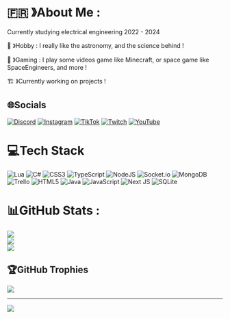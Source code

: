 # 🇫🇷 》About Me :
Currently studying electrical engineering 2022 - 2024

🚀 》Hobby : 
I really like the astronomy, and the science behind !

👾 》Gaming : 
I play some videos game like Minecraft, or space game like SpaceEngineers, and more !

🏗️ 》Currently working on projects !

## 🌐Socials
[![Discord](https://img.shields.io/badge/Discord-%237289DA.svg?logo=discord&logoColor=white)](htttps://discord.gg/https://discord.gg/rgs3F7RZb5) [![Instagram](https://img.shields.io/badge/Instagram-%23E4405F.svg?logo=Instagram&logoColor=white)](https://instagram.com/Dragorzor) [![TikTok](https://img.shields.io/badge/TikTok-%23000000.svg?logo=TikTok&logoColor=white)](https://tiktok.com/@Dragorzor) [![Twitch](https://img.shields.io/badge/Twitch-%239146FF.svg?logo=Twitch&logoColor=white)](https://twitch.tv/Dragorzor) [![YouTube](https://img.shields.io/badge/YouTube-%23FF0000.svg?logo=YouTube&logoColor=white)](https://youtube.com/c/UCT7zTjv_bsUvXRVzbo7LoAQ) 

# 💻Tech Stack
![Lua](https://img.shields.io/badge/lua-%232C2D72.svg?style=for-the-badge&logo=lua&logoColor=white) ![C#](https://img.shields.io/badge/c%23-%23239120.svg?style=for-the-badge&logo=c-sharp&logoColor=white) ![CSS3](https://img.shields.io/badge/css3-%231572B6.svg?style=for-the-badge&logo=css3&logoColor=white) ![TypeScript](https://img.shields.io/badge/typescript-%23007ACC.svg?style=for-the-badge&logo=typescript&logoColor=white) ![NodeJS](https://img.shields.io/badge/node.js-6DA55F?style=for-the-badge&logo=node.js&logoColor=white) ![Socket.io](https://img.shields.io/badge/Socket.io-black?style=for-the-badge&logo=socket.io&badgeColor=010101) ![MongoDB](https://img.shields.io/badge/MongoDB-%234ea94b.svg?style=for-the-badge&logo=mongodb&logoColor=white) ![Trello](https://img.shields.io/badge/Trello-%23026AA7.svg?style=for-the-badge&logo=Trello&logoColor=white) ![HTML5](https://img.shields.io/badge/html5-%23E34F26.svg?style=for-the-badge&logo=html5&logoColor=white) ![Java](https://img.shields.io/badge/java-%23ED8B00.svg?style=for-the-badge&logo=java&logoColor=white) ![JavaScript](https://img.shields.io/badge/javascript-%23323330.svg?style=for-the-badge&logo=javascript&logoColor=%23F7DF1E) ![Next JS](https://img.shields.io/badge/Next-black?style=for-the-badge&logo=next.js&logoColor=white) ![SQLite](https://img.shields.io/badge/sqlite-%2307405e.svg?style=for-the-badge&logo=sqlite&logoColor=white)
# 📊GitHub Stats :
![](https://github-readme-stats.vercel.app/api?username=Dragorzor&theme=react&hide_border=true&include_all_commits=false&count_private=true)<br/>
![](https://github-readme-streak-stats.herokuapp.com/?user=Dragorzor&theme=react&hide_border=true)<br/>
![](https://github-readme-stats.vercel.app/api/top-langs/?username=Dragorzor&theme=react&hide_border=true&include_all_commits=false&count_private=true&layout=compact)

## 🏆GitHub Trophies
![](https://github-trophies.vercel.app/?username=Dragorzor&theme=onedark&no-frame=true&no-bg=true&margin-w=4)

---
[![](https://visitcount.itsvg.in/api?id=Dragorzor&icon=2&color=1)](https://visitcount.itsvg.in)
